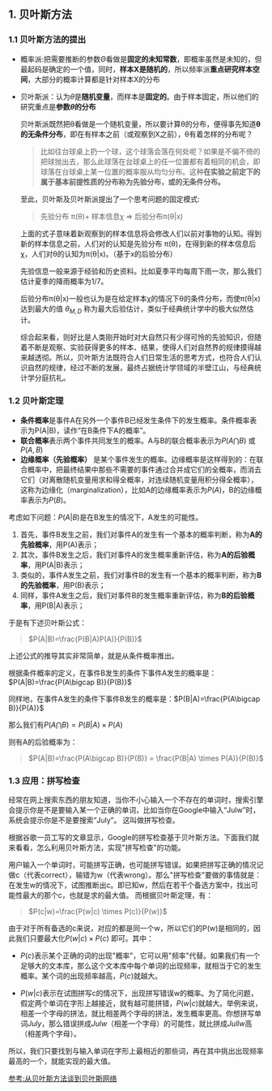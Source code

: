 
## **1. 贝叶斯方法**

### **1.1 贝叶斯方法的提出**

- 概率派:把需要推断的参数$\Theta$看做是**固定的未知常数**，即概率虽然是未知的，但最起码是确定的一个值，同时，**样本X是随机的**，所以频率派**重点研究样本空间**，大部分的概率计算都是针对样本X的分布
- 贝叶斯派：认为$\theta$是**随机变量**，而样本是**固定的**。由于样本固定，所以他们的研究重点是**参数$\theta$的分布**
  
  贝叶斯派既然把θ看做是一个随机变量，所以要计算θ的分布，便得事先知道**θ的无条件分布**，即在有样本之前（或观察到X之前），θ有着怎样的分布呢？

    >   比如往台球桌上扔一个球，这个球落会落在何处呢？如果是不偏不倚的把球抛出去，那么此球落在台球桌上的任一位置都有着相同的机会，即球落在台球桌上某一位置的概率服从均匀分布。这种**在实验之前定下的属于基本前提性质的分布称为先验分布，或的无条件分布。**

    至此，贝叶斯及贝叶斯派提出了一个思考问题的固定模式:

    > 先验分布 π(θ)+ 样本信息χ ⇒ 后验分布π(θ|x)

    上面的式子意味着新观察到的样本信息将会修改人们以前对事物的认知。得到新的样本信息之前，人们对的认知是先验分布 π(θ)，在得到新的样本信息后χ，人们对θ的认知为π(θ|x)。（基于x的后验分布）

    先验信息一般来源于经验和历史资料。比如夏季平均每周下雨一次，那么我们估计夏季的降雨概率为1/7。

    后验分布π(θ|x)一般也认为是在给定样本χ的情况下θ的条件分布，而使π(θ|x)达到最大的值 $\theta_{M,D}$ 称为最大后验估计，类似于经典统计学中的极大似然估计。

    综合起来看，则好比是人类刚开始时对大自然只有少得可怜的先验知识，但随着不断是观察、实验获得更多的样本、结果，使得人们对自然界的规律摸得越来越透彻。所以，贝叶斯方法既符合人们日常生活的思考方式，也符合人们认识自然的规律，经过不断的发展，最终占据统计学领域的半壁江山，与经典统计学分庭抗礼。


### **1.2 贝叶斯定理**
  - **条件概率**是事件A在另外一个事件B已经发生条件下的发生概率。条件概率表示为P(A|B)，读作“在B条件下A的概率”。
  - **联合概率**表示两个事件共同发生的概率。A与B的联合概率表示为$P(A\bigcap B)$ 或 $P(A,B)$
  - **边缘概率（先验概率）** 是某个事件发生的概率。边缘概率是这样得到的：在联合概率中，把最终结果中那些不需要的事件通过合并成它们的全概率，而消去它们（对离散随机变量用求和得全概率，对连续随机变量用积分得全概率），这称为边缘化（marginalization），比如A的边缘概率表示为$P(A)$，B的边缘概率表示为$P(B)$。 

  考虑如下问题：$P(A|B)$是在B发生的情况下，A发生的可能性。
  1. 首先，事件B发生之前，我们对事件A的发生有一个基本的概率判断，称为**A的先验概率**，用P(A)表示；
  2. 其次，事件B发生之后，我们对事件A的发生概率重新评估，称为**A的后验概率**，用P(A|B)表示；
  3. 类似的，事件A发生之前，我们对事件B的发生有一个基本的概率判断，称为**B的先验概率**，用P(B)表示；
  4. 同样，事件A发生之后，我们对事件B的发生概率重新评估，称为**B的后验概率**，用P(B|A)表示；

  于是有下述贝叶斯公式：
  > $P(A|B)=\frac{P(B|A)P(A)}{P(B)}$

  上述公式的推导其实非常简单，就是从条件概率推出。

  根据条件概率的定义，在事件B发生的条件下事件A发生的概率是：$P(A|B)=\frac{P(A\bigcap B)}{P(B)}$

  同样地，在事件A发生的条件下事件B发生的概率是：$P(B|A)=\frac{P(A\bigcap B)}{P(A)}$

  那么我们有$P(A \bigcap B) = P(B|A) \times P(A)$

  则有A的后验概率为：
  > $P(A|B)=\frac{P(A\bigcap B)}{P(B)} = \frac{P(B|A) \times P(A)}{P(B)}$


### **1.3 应用：拼写检查**

   经常在网上搜索东西的朋友知道，当你不小心输入一个不存在的单词时，搜索引擎会提示你是不是要输入某一个正确的单词，比如当你在Google中输入“Julw”时，系统会提示你是不是要搜索“July”。   这叫做拼写检查。
   
   根据谷歌一员工写的文章显示，Google的拼写检查基于贝叶斯方法。下面我们就来看看，怎么利用贝叶斯方法，实现"拼写检查"的功能。
   
   用户输入一个单词时，可能拼写正确，也可能拼写错误。如果把拼写正确的情况记做c（代表correct），输错为w（代表wrong）。那么"拼写检查"要做的事情就是：在发生w的情况下，试图推断出c。即已知w，然后在若干个备选方案中，找出可能性最大的那个c，也就是求的最大值。
    而根据贝叶斯定理，有：
    
  > $P(c|w)=\frac{P(w|c) \times P(c)}{P(w)}$
    
  由于对于所有备选的c来说，对应的都是同一个w，所以它们的P(w)是相同的，因此我们只要最大化$P(w|c) \times P(c)$  即可。其中：
  - $P(c)$表示某个正确的词的出现"概率"，它可以用"频率"代替。如果我们有一个足够大的文本库，那么这个文本库中每个单词的出现频率，就相当于它的发生概率。某个词的出现频率越高，$P(c)$就越大。
  
  - $P(w|c)$表示在试图拼写c的情况下，出现拼写错误w的概率。为了简化问题，假定两个单词在字形上越接近，就有越可能拼错，$P(w|c)$就越大。举例来说，相差一个字母的拼法，就比相差两个字母的拼法，发生概率更高。你想拼写单词$July$，那么错误拼成$Julw$（相差一个字母）的可能性，就比拼成$Jullw$高（相差两个字母）。
  
所以，我们只要找到与输入单词在字形上最相近的那些词，再在其中挑出出现频率最高的一个，就能实现的最大值。

[参考:从贝叶斯方法谈到贝叶斯网络](https://blog.csdn.net/zdy0_2004/article/details/41096141)

